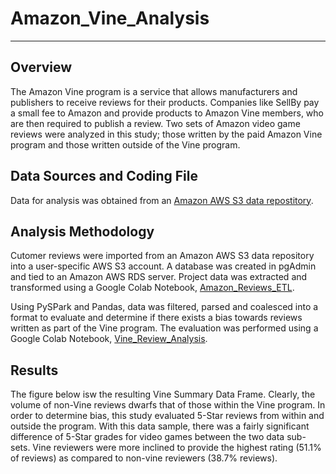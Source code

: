 # Amazon_Vine_Analysis
----------------------------------------------------------------------------------

## Overview
The Amazon Vine program is a service that allows manufacturers and publishers to receive reviews for their products. Companies like SellBy pay a small fee to Amazon and provide products to Amazon Vine members, who are then required to publish a review. Two sets of Amazon video game reviews were analyzed in this study; those written by the paid Amazon Vine program and those written outside of the Vine program.   

## Data Sources and Coding File
Data for analysis was obtained from an [Amazon AWS S3 data repostitory](https://s3.amazonaws.com/amazon-reviews-pds/tsv/amazon_reviews_us_Video_Games_v1_00.tsv.gz).

## Analysis Methodology
Cutomer reviews were imported from an Amazon AWS S3 data repository into a user-specific AWS S3 account.  A database was created in pgAdmin and tied to an Amazon AWS RDS server.  Project data was extracted and transformed using a Google Colab Notebook, [Amazon_Reviews_ETL](Amazon_Reviews_ETL.ipynb).  

Using PySPark and Pandas, data was filtered, parsed and coalesced into a format to evaluate and determine if there exists a bias towards reviews written as part of the Vine program.  The evaluation was performed using a Google Colab Notebook, [Vine_Review_Analysis](Vine_Review_Analysis.ipynb). 

## Results
The figure below isw the resulting Vine Summary Data Frame. Clearly, the volume of non-Vine reviews dwarfs that of those within the Vine program.  In order to determine bias, this study evaluated 5-Star reviews from within and outside the program.  With this data sample, there was a fairly significant difference of 5-Star grades for video games between the two data sub-sets.  Vine reviewers were more inclined to provide the highest rating (51.1% of reviews) as compared to non-vine reviewers (38.7% reviews). 
